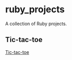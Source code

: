 # ruby_projects
A collection of Ruby projects.

## Tic-tac-toe
[Tic-tac-toe](https://en.wikipedia.org/wiki/Tic-tac-toe)